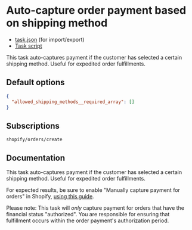 # Auto-capture order payment based on shipping method

* [task.json](../../tasks/auto-capture-order-payment-based-on-shipping-method.json) (for import/export)
* [Task script](./script.liquid)

This task auto-captures payment if the customer has selected a certain shipping method. Useful for expedited order fulfillments.

## Default options

```json
{
  "allowed_shipping_methods__required_array": []
}
```

## Subscriptions

```liquid
shopify/orders/create
```

## Documentation

This task auto-captures payment if the customer has selected a certain shipping method. Useful for expedited order fulfillments.

For expected results, be sure to enable "Manually capture payment for orders" in Shopify, [using this guide](https://help.shopify.com/en/manual/payments/payment-authorization#set-up-manual-capture-of-credit-card-payments).

Please note: This task will *only* capture payment for orders that have the financial status "authorized". You are responsible for ensuring that fulfillment occurs within the order payment's authorization period.
